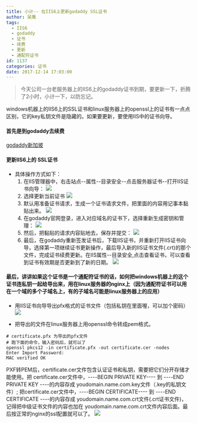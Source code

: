 ```yaml
---
title: 小计-- 在IIS6上更新godaddy SSL证书
author: 吴鹰
tags:
  - IIS6
  - godaddy
  - 证书
  - 续费
  - 更新
  - 通配符证书
id: 1137
categories: 证书
date: 2017-12-14 17:03:00
---
```

>今天公司一台老服务器上的IIS6上的godaddy证书到期，要更新一下，折腾了2小时，小计一下，以防忘记。

windows机器上的IIS6上的SSL证书和linux服务器上的openssl上的证书有一点点区别，它的key私钥文件是隐藏的。如果要更新，要使用IIS中的证书向导。
#### 首先是到godaddy去续费
[godaddy新加坡](https://sg.godaddy.com)
#### 更新IIS6上的 SSL证书
- 具体操作方式如下：
  1. 在IIS管理器中，右击站点--属性--目录安全--点击服务器证书--打开IIS证书向导：
![](/images/2017-12-14-17-05-04.png)
  2. 选择更新当前证书
![](/images/2017-12-14-17-08-17.png)
  3. 默认用准备证书请求，生成一个证书请求文件，把里面的内容用记事本黏贴出来。
![](/images/2017-12-14-17-10-47.png)
  4. 在godaddy官网登录，进入对应域名的证书下，选择重新生成密钥和管理：
![](/images/2017-12-14-17-12-39.png)
  5. 然后，把黏贴的请求内容贴地去，保存并提交：
![](/images/2017-12-14-17-14-11.png)
  6. 最后，在godaddy重新签发证书后，下载IIS证书，并重新打开IIS证书向导，选择第一项继续证书更新操作，最后导入新的IIS证书文件(.crt)的那个文件，完成证书续费更新。在IIS属性--目录安全,点击查看证书，可以查看到证书有效期是否更新到了新的日期。
![](/images/2017-12-14-17-19-49.png)
#### 最后，讲讲如果这个证书是一个通配符证书的话，如何把windows机器上的这个证书连私钥一起给导出来，用在linux服务器的nginx上（因为通配符证书可以用在一个域的多个子域名上，有的子域名可能是linux服务器上的应用）

- 用IIS证书向导导出pfx格式的证书文件（包括私钥在里面喔，可以加个密码）
![](/images/2017-12-14-17-28-05.png)

- 把导出的文件在linux服务器上用openssl命令转成pem格式。
```
# certificate.pfx 为导出的pfx文件
# 跑下面的命令，输入密码后，就可以了
openssl pkcs12 -in certificate.pfx -out certificate.cer -nodes
Enter Import Password:
MAC verified OK
```
PXF转PEM后，certificate.cer文件包含认证证书和私钥，需要把它们分开存储才能使用。把 certificate.cer文件中，----BEGIN PRIVATE KEY---- 到 ----END PRIVATE KEY ----的内容存成 youdomain.name.com.key文件（.key的私钥文件）; 把certificate.cer文件中，----BEGIN CERTIFICATE---- 到 ----END CERTIFICATE ----的内容存成 youdomain.name.com.crt文件(.crt证书文件)，记得把中级证书文件的内容也加在 youdomain.name.com.crt文件内容后面。最后按正常的nginx的ssl配置就可以了。
![](/images/2017-12-14-17-51-58.png)


